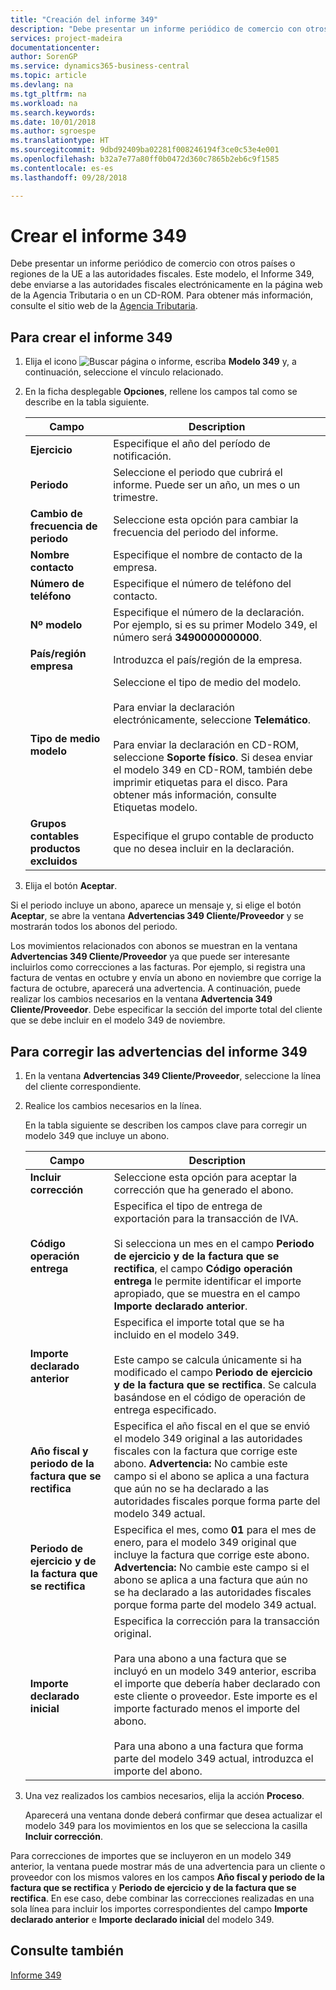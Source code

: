 ```yaml
---
title: "Creación del informe 349"
description: "Debe presentar un informe periódico de comercio con otros países o regiones de la UE a las autoridades fiscales. Este modelo, el Informe 349, debe enviarse a las autoridades fiscales electrónicamente en la página web de la Agencia Tributaria o en un CD-ROM."
services: project-madeira
documentationcenter: 
author: SorenGP
ms.service: dynamics365-business-central
ms.topic: article
ms.devlang: na
ms.tgt_pltfrm: na
ms.workload: na
ms.search.keywords: 
ms.date: 10/01/2018
ms.author: sgroespe
ms.translationtype: HT
ms.sourcegitcommit: 9dbd92409ba02281f008246194f3ce0c53e4e001
ms.openlocfilehash: b32a7e77a80ff0b0472d360c7865b2eb6c9f1585
ms.contentlocale: es-es
ms.lasthandoff: 09/28/2018

---
```

# <a name="create-report-349"></a>Crear el informe 349
Debe presentar un informe periódico de comercio con otros países o regiones de la UE a las autoridades fiscales. Este modelo, el Informe 349, debe enviarse a las autoridades fiscales electrónicamente en la página web de la Agencia Tributaria o en un CD-ROM. Para obtener más información, consulte el sitio web de la [Agencia Tributaria](https://go.microsoft.com/fwlink/?LinkId=238181).  

## <a name="to-create-report-349"></a>Para crear el informe 349  

1.  Elija el icono ![Buscar página o informe](../../media/ui-search/search_small.png "icono Buscar página o informe"), escriba **Modelo 349** y, a continuación, seleccione el vínculo relacionado.  
2.  En la ficha desplegable **Opciones**, rellene los campos tal como se describe en la tabla siguiente.  

    |Campo|Description|  
    |---------------------------------|---------------------------------------|  
    |**Ejercicio**|Especifique el año del período de notificación.|  
    |**Periodo**|Seleccione el periodo que cubrirá el informe. Puede ser un año, un mes o un trimestre.|  
    |**Cambio de frecuencia de periodo**|Seleccione esta opción para cambiar la frecuencia del periodo del informe.|  
    |**Nombre contacto**|Especifique el nombre de contacto de la empresa.|  
    |**Número de teléfono**|Especifique el número de teléfono del contacto.|  
    |**Nº modelo**|Especifique el número de la declaración. Por ejemplo, si es su primer Modelo 349, el número será **3490000000000**.|  
    |**País/región empresa**|Introduzca el país/región de la empresa.|  
    |**Tipo de medio modelo**|Seleccione el tipo de medio del modelo.<br /><br /> Para enviar la declaración electrónicamente, seleccione **Telemático**.<br /><br /> Para enviar la declaración en CD-ROM, seleccione **Soporte físico**. Si desea enviar el modelo 349 en CD-ROM, también debe imprimir etiquetas para el disco. Para obtener más información, consulte Etiquetas modelo.|  
    |**Grupos contables productos excluidos**|Especifique el grupo contable de producto que no desea incluir en la declaración.|  

3.  Elija el botón **Aceptar**.  

Si el periodo incluye un abono, aparece un mensaje y, si elige el botón **Aceptar**, se abre la ventana **Advertencias 349 Cliente/Proveedor** y se mostrarán todos los abonos del periodo.  

Los movimientos relacionados con abonos se muestran en la ventana **Advertencias 349 Cliente/Proveedor** ya que puede ser interesante incluirlos como correcciones a las facturas. Por ejemplo, si registra una factura de ventas en octubre y envía un abono en noviembre que corrige la factura de octubre, aparecerá una advertencia. A continuación, puede realizar los cambios necesarios en la ventana **Advertencia 349 Cliente/Proveedor**. Debe especificar la sección del importe total del cliente que se debe incluir en el modelo 349 de noviembre.  

## <a name="to-correct-warnings-for-report-349"></a>Para corregir las advertencias del informe 349  

1.  En la ventana **Advertencias 349 Cliente/Proveedor**, seleccione la línea del cliente correspondiente.  
2.  Realice los cambios necesarios en la línea.  

    En la tabla siguiente se describen los campos clave para corregir un modelo 349 que incluye un abono.  

    |Campo|Description|  
    |---------------------------------|---------------------------------------|  
    |**Incluir corrección**|Seleccione esta opción para aceptar la corrección que ha generado el abono.|  
    |**Código operación entrega**|Especifica el tipo de entrega de exportación para la transacción de IVA.<br /><br /> Si selecciona un mes en el campo **Periodo de ejercicio y de la factura que se rectifica**, el campo **Código operación entrega** le permite identificar el importe apropiado, que se muestra en el campo **Importe declarado anterior**.|  
    |**Importe declarado anterior**|Especifica el importe total que se ha incluido en el modelo 349.<br /><br /> Este campo se calcula únicamente si ha modificado el campo **Periodo de ejercicio y de la factura que se rectifica**. Se calcula basándose en el código de operación de entrega especificado.|  
    |**Año fiscal y periodo de la factura que se rectifica**|Especifica el año fiscal en el que se envió el modelo 349 original a las autoridades fiscales con la factura que corrige este abono. **Advertencia:** No cambie este campo si el abono se aplica a una factura que aún no se ha declarado a las autoridades fiscales porque forma parte del modelo 349 actual.|  
    |**Periodo de ejercicio y de la factura que se rectifica**|Especifica el mes, como **01** para el mes de enero, para el modelo 349 original que incluye la factura que corrige este abono. **Advertencia:** No cambie este campo si el abono se aplica a una factura que aún no se ha declarado a las autoridades fiscales porque forma parte del modelo 349 actual.|  
    |**Importe declarado inicial**|Especifica la corrección para la transacción original.<br /><br /> Para una abono a una factura que se incluyó en un modelo 349 anterior, escriba el importe que debería haber declarado con este cliente o proveedor. Este importe es el importe facturado menos el importe del abono.<br /><br /> Para una abono a una factura que forma parte del modelo 349 actual, introduzca el importe del abono.|  

3.  Una vez realizados los cambios necesarios, elija la acción **Proceso**.  

    Aparecerá una ventana donde deberá confirmar que desea actualizar el modelo 349 para los movimientos en los que se selecciona la casilla **Incluir corrección**.  

Para correcciones de importes que se incluyeron en un modelo 349 anterior, la ventana puede mostrar más de una advertencia para un cliente o proveedor con los mismos valores en los campos **Año fiscal y periodo de la factura que se rectifica** y **Periodo de ejercicio y de la factura que se rectifica**. En ese caso, debe combinar las correcciones realizadas en una sola línea para incluir los importes correspondientes del campo **Importe declarado anterior** e **Importe declarado inicial** del modelo 349.  

## <a name="see-also"></a>Consulte también  
[Informe 349](report-349.md)   

